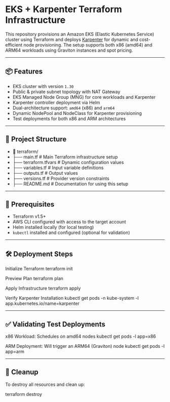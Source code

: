 # EKS + Karpenter Terraform Infrastructure

This repository provisions an Amazon EKS (Elastic Kubernetes Service) cluster using Terraform and deploys [Karpenter](https://karpenter.sh/) for dynamic and cost-efficient node provisioning. The setup supports both x86 (amd64) and ARM64 workloads using Graviton instances and spot pricing.

---

## 📦 Features

- EKS cluster with version `1.30`
- Public & private subnet topology with NAT Gateway
- EKS Managed Node Group (MNG) for core workloads and Karpenter
- Karpenter controller deployment via Helm
- Dual-architecture support: `amd64` (x86) and `arm64`
- Dynamic NodePool and NodeClass for Karpenter provisioning
- Test deployments for both x86 and ARM architectures

---

## 📁 Project Structure

- 📁 terraform/
- ├── main.tf              # Main Terraform infrastructure setup
- ├── terraform.tfvars     # Dynamic configuration values
- ├── variables.tf         # Input variable definitions
- ├── outputs.tf           # Output values
- ├── versions.tf          # Provider version constraints
- ├── README.md            # Documentation for using this setup
---

## 🚀 Prerequisites

- Terraform v1.5+
- AWS CLI configured with access to the target account
- Helm installed locally (for local testing)
- `kubectl` installed and configured (optional for validation)

---

## 🛠️ Deployment Steps

Initialize Terraform
    terraform init

Preview Plan
    terraform plan

Apply Infrastructure
    terraform apply

Verify Karpenter Installation
    kubectl get pods -n kube-system -l app.kubernetes.io/name=karpenter

---

## ✅ Validating Test Deployments


x86 Workload: Schedules on amd64 nodes
    kubectl get pods -l app=x86


ARM Deployment: Will trigger an ARM64 (Graviton) node
    kubectl get pods -l app=arm

---
## 🧹 Cleanup

To destroy all resources and clean up:

terraform destroy